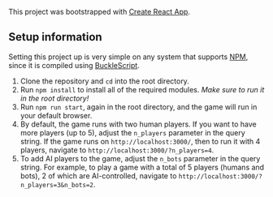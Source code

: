This project was bootstrapped with [Create React App](https://github.com/facebookincubator/create-react-app).

## Setup information
Setting this project up is very simple on any system that supports [NPM](https://www.npmjs.com/),
since it is compiled using [BuckleScript](https://bucklescript.github.io/).

1. Clone the repository and `cd` into the root directory.
2. Run `npm install` to install all of the required modules.
  *Make sure to run it in the root directory!*
3. Run `npm run start`, again in the root directory, and the game will run in
your default browser.
4. By default, the game runs with two human players. If you want to have more
players (up to 5), adjust the `n_players` parameter in the query string. If the
game runs on `http://localhost:3000/`, then to run it with 4 players, navigate to `http://localhost:3000/?n_players=4`.
5. To add AI players to the game, adjust the `n_bots` parameter in the query
string. For example, to play a game with a total of 5 players (humans and bots),
2 of which are AI-controlled, navigate to `http://localhost:3000/?n_players=3&n_bots=2`.
